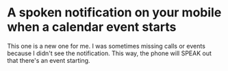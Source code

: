 # A spoken notification on your mobile when a calendar event starts

This one is a new one for me. I was sometimes missing calls or events because I didn't see the notification. This way, the phone will SPEAK out that there's an event starting.
